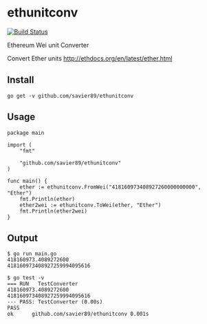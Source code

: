 # ethunitconv
[![Build Status](https://travis-ci.org/savier89/ethunitconv.svg?branch=master)](https://travis-ci.org/savier89/ethunitconv)

Ethereum Wei unit Converter

Convert Ether units http://ethdocs.org/en/latest/ether.html

## Install

    go get -v github.com/savier89/ethunitconv


## Usage

```
package main

import (
	"fmt"

	"github.com/savier89/ethunitconv"
)

func main() {
	ether := ethunitconv.FromWei("418160973408927260000000000", "Ether")
	fmt.Println(ether)
	ether2wei := ethunitconv.ToWei(ether, "Ether")
	fmt.Println(ether2wei)
}
```

## Output
```
$ go run main.go
418160973.4089272600
418160973408927259994095616

$ go test -v
=== RUN   TestConverter
418160973.4089272600
418160973408927259994095616
--- PASS: TestConverter (0.00s)
PASS
ok      github.com/savier89/ethunitconv	0.001s

```
